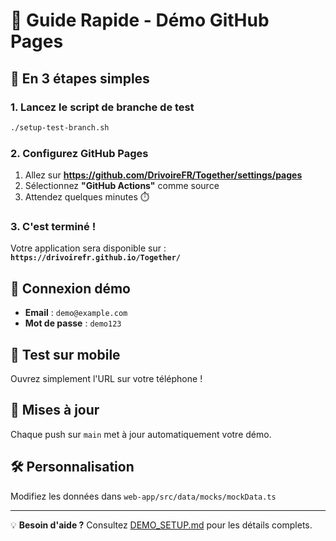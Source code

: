 # 🚀 Guide Rapide - Démo GitHub Pages

## 🎯 En 3 étapes simples

### 1. Lancez le script de branche de test
```bash
./setup-test-branch.sh
```

### 2. Configurez GitHub Pages
1. Allez sur **https://github.com/DrivoireFR/Together/settings/pages**
2. Sélectionnez **"GitHub Actions"** comme source
3. Attendez quelques minutes ⏱️

### 3. C'est terminé !

Votre application sera disponible sur :
**`https://drivoirefr.github.io/Together/`**

## 🔐 Connexion démo
- **Email** : `demo@example.com`
- **Mot de passe** : `demo123`

## 📱 Test sur mobile
Ouvrez simplement l'URL sur votre téléphone !

## 🔄 Mises à jour
Chaque push sur `main` met à jour automatiquement votre démo.

## 🛠️ Personnalisation
Modifiez les données dans `web-app/src/data/mocks/mockData.ts`

---

💡 **Besoin d'aide ?** Consultez [DEMO_SETUP.md](DEMO_SETUP.md) pour les détails complets.